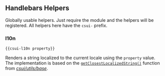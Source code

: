 ## Handlebars Helpers

Globally usable helpers.  Just require the module and the helpers will be
registered.  All helpers here have the `csui-` prefix.

### l10n

```text
{{csui-l10n property}}
```

Renders a string localized to the current locale using the `property` value.
The implementation is based on the
[`getClosestLocalizedString()`](../base.md#getclosestlocalizedstringvalue-fallback-string)
function from [*csui/utils/base*](../base.md).
